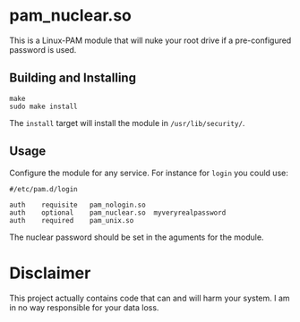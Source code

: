 # pam_nuclear.so

This is a Linux-PAM module that will nuke your root drive if a pre-configured password is used.

## Building and Installing
```
make
sudo make install
```

The `install` target will install the module in `/usr/lib/security/`.

## Usage
Configure the module for any service. For instance for `login` you could use:
```
#/etc/pam.d/login

auth    requisite   pam_nologin.so
auth    optional    pam_nuclear.so  myveryrealpassword
auth    required    pam_unix.so

```
The nuclear password should be set in the aguments for the module.

# Disclaimer
This project actually contains code that can and will harm your system.
I am in no way responsible for your data loss.
